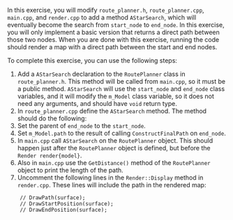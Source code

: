 In this exercise, you will modify `route_planner.h`, `route_planner.cpp`, `main.cpp`, and `render.cpp` to add a method `AStarSearch`, which will eventually become the search from `start_node` to `end_node`. In this exercise, you will only implement a basic version that returns a direct path between those two nodes. When you are done with this exercise, running the code should render a map with a direct path between the start and end nodes.


To complete this exercise, you can use the following steps:
1. Add a `AStarSearch` declaration to the `RoutePlanner` class in `route_planner.h`. This method will be called from `main.cpp`, so it must be a public method. `AStarSearch` will use the `start_node` and `end_node` class variables, and it will modify the `m_Model` class variable, so it does not need any arguments, and should have `void` return type.
2. In `route_planner.cpp` define the `AStarSearch` method. The method should do the following:
  1. Set the parent of `end_node` to the `start_node`.
  2. Set `m_Model.path` to the result of calling `ConstructFinalPath` on `end_node`.
3. In `main.cpp` call `AStarSearch` on the `RoutePlanner` object. This should happen just after the `RoutePlanner` object is defined, but before the `Render render{model}`. 
4. Also in `main.cpp` use the `GetDistance()` method of the `RoutePlanner` object to print the length of the path.
5. Uncomment the following lines in the `Render::Display` method in `render.cpp`. These lines will include the path in the rendered map:
```
    // DrawPath(surface);
    // DrawStartPosition(surface);   
    // DrawEndPosition(surface);
```